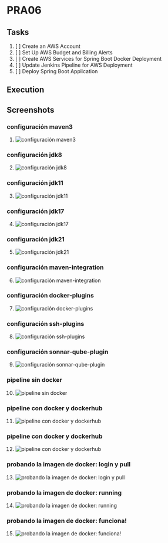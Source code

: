 # PRA06

## Tasks

1. [ ] Create an AWS Account
2. [ ] Set Up AWS Budget and Billing Alerts
3. [ ] Create AWS Services for Spring Boot Docker Deployment
4. [ ] Update Jenkins Pipeline for AWS Deployment
5. [ ] Deploy Spring Boot Application


## Execution


## Screenshots

### configuración maven3
01. ![configuración maven3](img/pra05/jenkins/01-maven3.png)
### configuración jdk8
02. ![configuración jdk8](img/pra05/jenkins/02-jdk8.png)
### configuración jdk11
03. ![configuración jdk11](img/pra05/jenkins/03-jdk11.png)
### configuración jdk17
04. ![configuración jdk17](img/pra05/jenkins/04-jdk17.png)
### configuración jdk21
05. ![configuración jdk21](img/pra05/jenkins/05-jdk21.png)
### configuración maven-integration
06. ![configuración maven-integration](img/pra05/jenkins/06-maven-integration.png)
### configuración docker-plugins
07. ![configuración docker-plugins](img/pra05/jenkins/07-docker-plugins.png)
### configuración ssh-plugins
08. ![configuración ssh-plugins](img/pra05/jenkins/08-ssh-plugins.png)
### configuración sonnar-qube-plugin
09. ![configuración sonnar-qube-plugin](img/pra05/jenkins/09-sonnar-qube-plugin.png)
### pipeline sin docker
10. ![pipeline sin docker](img/pra05/jenkins/10-pipeline-without-docker.png)
### pipeline con docker y dockerhub
11. ![pipeline con docker y dockerhub](img/pra05/jenkins/11-pipeline-with-docker-and-dockerhub.png)
### pipeline con docker y dockerhub
12. ![pipeline con docker y dockerhub](img/pra05/jenkins/12-pipeline-with-docker-and-dockerhub.png)
### probando la imagen de docker: login y pull
13. ![probando la imagen de docker: login y pull](img/pra05/jenkins/13-testing-my-docker-image-login-pull.png)
### probando la imagen de docker: running
14. ![probando la imagen de docker: running](img/pra05/jenkins/14-testing-my-docker-running.png)
### probando la imagen de docker: funciona!
15. ![probando la imagen de docker: funciona!](img/pra05/jenkins/15-testing-my-docker-is-working.png)
